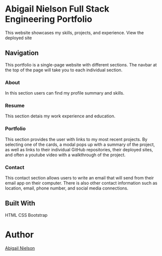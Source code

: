 # Abigail Nielson Full Stack Engineering Portfolio
This website showcases my skills, projects, and experience.
View the deployed site 
## Navigation
This portfolio is a single-page website with different sections. The navbar at the top of the page will take you to each individual section. 
### About
In this section users can find my profile summary and skills.
### Resume
This section detais my work experience and education.
### Portfolio
This section provides the user with links to my most recent projects. By selecting one of the cards, a modal pops up with a summary of the project, as well as links to their individual GitHub repositories, their deployed sites, and often a youtube video with a walkthrough of the project.
### Contact
This contact section allows users to write an email that will send from their email app on their computer. There is also other contact information such as location, email, phone number, and social media connections.
## Built With
HTML
CSS
Bootstrap
# Author
[Abigail Nielson](https://github.com/aanielson)
